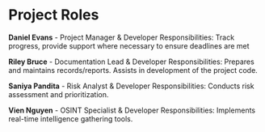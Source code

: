 # Project Roles
__Daniel Evans__ - Project Manager & Developer
	Responsibilities: Track progress, provide support where necessary to ensure deadlines are met

__Riley Bruce__ - Documentation Lead & Developer
	Responsibilities: Prepares and maintains records/reports. Assists in development of the project code.

__Saniya Pandita__ - Risk Analyst & Developer
	Responsibilities: Conducts risk assessment and prioritization.

__Vien Nguyen__ - OSINT Specialist & Developer
Responsibilities: Implements real-time intelligence gathering tools.